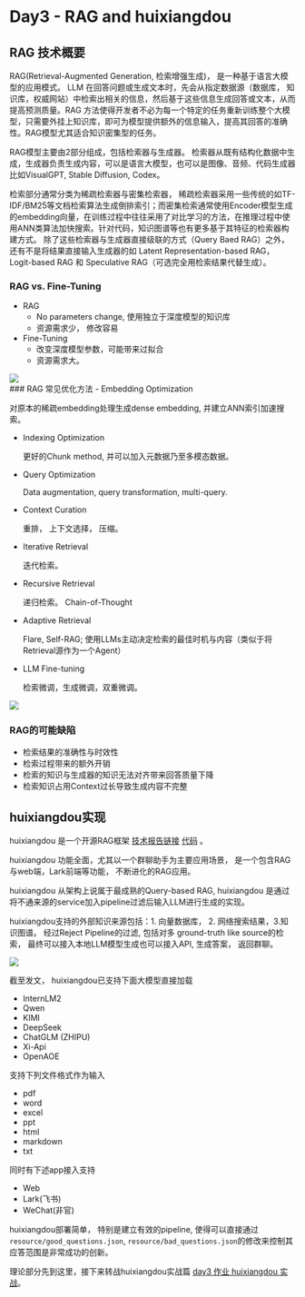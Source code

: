 # Day3 - RAG and huixiangdou
## RAG 技术概要
RAG(Retrieval-Augmented Generation, 检索增强生成)， 是一种基于语言大模型的应用模式。
LLM 在回答问题或生成文本时，先会从指定数据源（数据库， 知识库，权威网站）中检索出相关的信息，然后基于这些信息生成回答或文本，从而提高预测质量。RAG 方法使得开发者不必为每一个特定的任务重新训练整个大模型，只需要外挂上知识库，即可为模型提供额外的信息输入，提高其回答的准确性。RAG模型尤其适合知识密集型的任务。

RAG模型主要由2部分组成，包括检索器与生成器。
检索器从既有结构化数据中生成，生成器负责生成内容，可以是语言大模型，也可以是图像、音频、代码生成器比如VisualGPT, Stable Diffusion, Codex。

检索部分通常分类为稀疏检索器与密集检索器， 稀疏检索器采用一些传统的如TF-IDF/BM25等文档检索算法生成倒排索引；而密集检索通常使用Encoder模型生成的embedding向量，在训练过程中往往采用了对比学习的方法，在推理过程中使用ANN类算法加快搜索。针对代码，知识图谱等也有更多基于其特征的检索器构建方式。
除了这些检索器与生成器直接级联的方式（Query Baed RAG）之外， 还有不是将结果直接输入生成器的如 Latent Representation-based RAG，Logit-based RAG 和 Speculative RAG（可选完全用检索结果代替生成）。



### RAG vs. Fine-Tuning
- RAG
  - No parameters change, 使用独立于深度模型的知识库
  - 资源需求少， 修改容易
- Fine-Tuning
  - 改变深度模型参数，可能带来过拟合
  - 资源需求大。

<image src="img/rag_vs_ft.png"/>
<br/>
### RAG 常见优化方法
- Embedding Optimization

  对原本的稀疏embedding处理生成dense embedding, 并建立ANN索引加速搜索。
  
- Indexing Optimization

  更好的Chunk method, 并可以加入元数据乃至多模态数据。
  
- Query Optimization

  Data augmentation, query transformation, multi-query. 
  
- Context Curation

  重排， 上下文选择， 压缩。
  
- Iterative Retrieval

  迭代检索。
  
- Recursive Retrieval

  递归检索。 Chain-of-Thought
  
- Adaptive Retrieval

  Flare, Self-RAG; 使用LLMs主动决定检索的最佳时机与内容（类似于将Retrieval源作为一个Agent）
  
- LLM Fine-tuning

  检索微调，生成微调，双重微调。
  

<image src="img/rag_optim.png"/>
<br/>

### RAG的可能缺陷
- 检索结果的准确性与时效性
- 检索过程带来的额外开销
- 检索的知识与生成器的知识无法对齐带来回答质量下降
- 检索知识占用Context过长导致生成内容不完整


## huixiangdou实现
huixiangdou 是一个开源RAG框架 [技术报告链接](https://arxiv.org/abs/2401.08772)  [代码](https://github.com/InternLM/HuixiangDou) 。

huixiangdou 功能全面，尤其以一个群聊助手为主要应用场景， 是一个包含RAG与web端，Lark前端等功能， 不断进化的RAG应用。

huixiangdou 从架构上说属于最成熟的Query-based RAG, huixiangdou 是通过将不通来源的service加入pipeline过滤后输入LLM进行生成的实现。

huixiangdou支持的外部知识来源包括：1. 向量数据库， 2. 网络搜索结果，3.知识图谱。
经过Reject Pipeline的过滤, 包括对多 ground-truth like source的检索， 最终可以接入本地LLM模型生成也可以接入API, 生成答案， 返回群聊。

<image src="img/huixiangdou_arch.png"/>
<br/>

截至发文， huixiangdou已支持下面大模型直接加载
- InternLM2
- Qwen
- KIMI
- DeepSeek
- ChatGLM (ZHIPU)
- Xi-Api
- OpenAOE


支持下列文件格式作为输入
- pdf
- word
- excel
- ppt
- html
- markdown
- txt


同时有下述app接入支持
- Web
- Lark(飞书)
- WeChat(非官)

huixiangdou部署简单， 特别是建立有效的pipeline, 使得可以直接通过 `resource/good_questions.json`, `resource/bad_questions.json`的修改来控制其应答范围是非常成功的创新。

理论部分先到这里，接下来转战huixiangdou实战篇 [day3 作业 huixiangdou 实战](https://isenses.github.io/internlm/day3_homework)。
